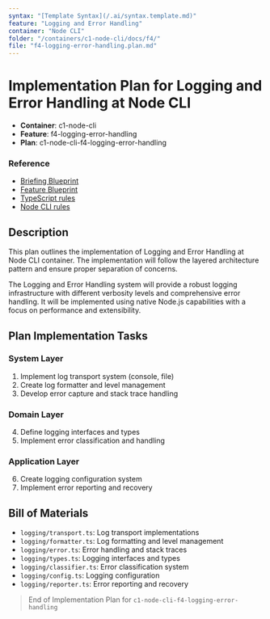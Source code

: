 ```yaml
---
syntax: "[Template Syntax](/.ai/syntax.template.md)"
feature: "Logging and Error Handling"
container: "Node CLI"
folder: "/containers/c1-node-cli/docs/f4/"
file: "f4-logging-error-handling.plan.md"
---
```


# Implementation Plan for Logging and Error Handling at Node CLI

- **Container**: c1-node-cli
- **Feature**: f4-logging-error-handling
- **Plan**: c1-node-cli-f4-logging-error-handling

### Reference
<!--
  containerFolder: /containers/c1-node-cli
 -->
- [Briefing Blueprint](/docs/briefing.blueprint.md)
- [Feature Blueprint](/docs/f4-logging-error-handling.blueprint.md)
- [TypeScript rules](/containers/c1-node-cli/.ai/rules/typescript.language.rules.md)
- [Node CLI rules](/containers/c1-node-cli/.ai/rules/node-cli.archetype.rules.md)

## Description

This plan outlines the implementation of Logging and Error Handling at Node CLI container. The implementation will follow the layered architecture pattern and ensure proper separation of concerns.

The Logging and Error Handling system will provide a robust logging infrastructure with different verbosity levels and comprehensive error handling. It will be implemented using native Node.js capabilities with a focus on performance and extensibility.

## Plan Implementation Tasks

### System Layer

1. Implement log transport system (console, file)
2. Create log formatter and level management
3. Develop error capture and stack trace handling

### Domain Layer

4. Define logging interfaces and types
5. Implement error classification and handling

### Application Layer

6. Create logging configuration system
7. Implement error reporting and recovery

## Bill of Materials

- `logging/transport.ts`: Log transport implementations
- `logging/formatter.ts`: Log formatting and level management
- `logging/error.ts`: Error handling and stack traces
- `logging/types.ts`: Logging interfaces and types
- `logging/classifier.ts`: Error classification system
- `logging/config.ts`: Logging configuration
- `logging/reporter.ts`: Error reporting and recovery

> End of Implementation Plan for `c1-node-cli-f4-logging-error-handling` 